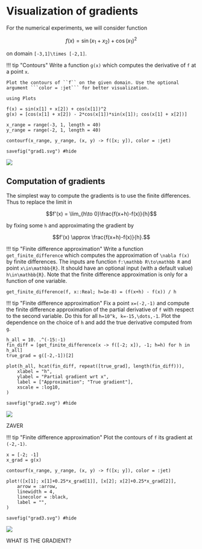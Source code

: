 # Visualization of gradients

For the numerical experiments, we will consider function
```math
f(x) = \sin(x_1 + x_2) + \cos(x_1)^2
```
on domain ``[-3,1]\times [-2,1]``.

!!! tip "Contours"
    Write a function ```g(x)``` which computes the derivative of ``f`` at a point  ``x``.

    Plot the contours of ``f`` on the given domain. Use the optional argument ```color = :jet``` for better visualization.

```@example optim
using Plots

f(x) = sin(x[1] + x[2]) + cos(x[1])^2
g(x) = [cos(x[1] + x[2]) - 2*cos(x[1])*sin(x[1]); cos(x[1] + x[2])]

x_range = range(-3, 1, length = 40)
y_range = range(-2, 1, length = 40)

contourf(x_range, y_range, (x, y) -> f([x; y]), color = :jet)

savefig("grad1.svg") #hide
```

![](grad1.svg)

## Computation of gradients

The simplest way to compute the gradients is to use the finite differences. Thus to replace the limit in
```math
f'(x) = \lim_{h\to 0}\frac{f(x+h)-f(x)}{h}
```
by fixing some ``h`` and approximating the gradient by
```math
f'(x) \approx \frac{f(x+h)-f(x)}{h}.
```

!!! tip "Finite difference approximation"
    Write a function ```get_finite_difference``` which computes the approximation of ``\nabla f(x)`` by finite differences. The inputs are function ``f:\mathbb R\to\mathbb R`` and point ``x\in\mathbb{R}``. It should have an optional input (with a default value) ``h\in\mathbb{R}``. Note that the finite difference approximation is only for a function of one variable. 

```@example optim
get_finite_difference(f, x::Real; h=1e-8) = (f(x+h) - f(x)) / h
```

!!! tip "Finite difference approximation"
    Fix a point ``x=(-2,-1)`` and compute the finite difference approximation of the partial derivative of ``f`` with respect to the second variable. Do this for all ``h=10^k, k=-15,\dots,-1``. Plot the dependence on the choice of ``h`` and add the true derivative computed from ```g```.
    
```@example optim    
h_all = 10. .^(-15:-1)
fin_diff = [get_finite_difference(x -> f([-2; x]), -1; h=h) for h in h_all]
true_grad = g([-2,-1])[2]

plot(h_all, hcat(fin_diff, repeat([true_grad], length(fin_diff))),
    xlabel = "h",
    ylabel = "Partial gradient wrt x",
    label = ["Approximation"; "True gradient"],
    xscale = :log10,
)

savefig("grad2.svg") #hide
```

![](grad2.svg)

ZAVER

!!! tip "Finite difference approximation"
    Plot the contours of ``f`` its gradient at ``(-2,-1)``.


```@example optim
x = [-2; -1]
x_grad = g(x)

contourf(x_range, y_range, (x, y) -> f([x; y]), color = :jet)

plot!([x[1]; x[1]+0.25*x_grad[1]], [x[2]; x[2]+0.25*x_grad[2]],
    arrow = :arrow,
    linewidth = 4,
    linecolor = :black,
    label = "",
)

savefig("grad3.svg") #hide
```

![](grad3.svg)

WHAT IS THE GRADIENT?
